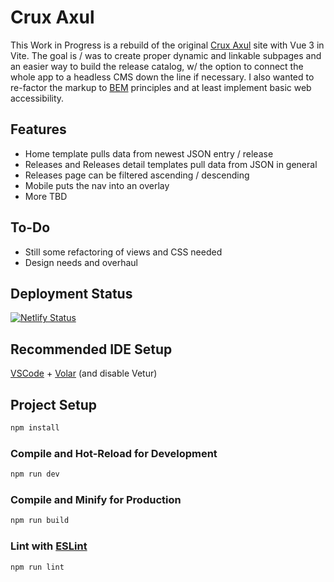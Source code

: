 # Crux Axul

This Work in Progress is a rebuild of the original [Crux Axul](https://github.com/videothrone/crux-axul) site with Vue 3 in Vite. The goal is / was to create proper dynamic and linkable subpages and an easier way to build the release catalog, w/ the option to connect the whole app to a headless CMS down the line if necessary. I also wanted to re-factor the markup to [BEM](https://getbem.com/) principles and at least implement basic web accessibility.

## Features

- Home template  pulls data from newest JSON entry / release
- Releases and Releases detail templates pull data from JSON in general
- Releases page can be filtered ascending / descending
- Mobile puts the nav into an overlay
- More TBD

## To-Do

- Still some refactoring of views and CSS needed
- Design needs and overhaul


## Deployment Status
[![Netlify Status](https://api.netlify.com/api/v1/badges/734b604d-b987-4bfd-9b56-031fb0d7aea4/deploy-status)](https://app.netlify.com/sites/boisterous-stroopwafel-8da6ff/deploys)

## Recommended IDE Setup

[VSCode](https://code.visualstudio.com/) + [Volar](https://marketplace.visualstudio.com/items?itemName=johnsoncodehk.volar) (and disable Vetur)

## Project Setup

```sh
npm install
```

### Compile and Hot-Reload for Development

```sh
npm run dev
```

### Compile and Minify for Production

```sh
npm run build
```

### Lint with [ESLint](https://eslint.org/)

```sh
npm run lint
```
